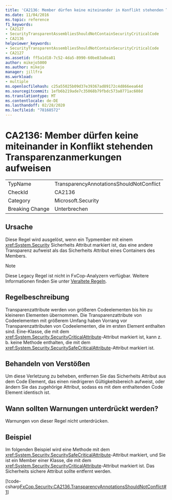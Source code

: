 ```yaml
---
title: 'CA2136: Member dürfen keine miteinander in Konflikt stehenden Transparenzanmerkungen aufweisen'
ms.date: 11/04/2016
ms.topic: reference
f1_keywords:
- CA2127
- SecurityTransparentAssembliesShouldNotContainSecurityCriticalCode
- CA2136
helpviewer_keywords:
- SecurityTransparentAssembliesShouldNotContainSecurityCriticalCode
- CA2127
ms.assetid: ff5a1d18-7c52-4da5-8990-60be83a8ea81
author: mikejo5000
ms.author: mikejo
manager: jillfra
ms.workload:
- multiple
ms.openlocfilehash: c25a55025b09d37e39367ad89172c4d866eea64d
ms.sourcegitcommit: 1efb6b219ade7c35068b79fbdc573a8771ac608d
ms.translationtype: MT
ms.contentlocale: de-DE
ms.lasthandoff: 02/28/2020
ms.locfileid: "78168572"
---
```

# <a name="ca2136-members-should-not-have-conflicting-transparency-annotations"></a>CA2136: Member dürfen keine miteinander in Konflikt stehenden Transparenzanmerkungen aufweisen

|||
|-|-|
|TypName|TransparencyAnnotationsShouldNotConflict|
|CheckId|CA2136|
|Category|Microsoft.Security|
|Breaking Change|Unterbrechen|

## <a name="cause"></a>Ursache
Diese Regel wird ausgelöst, wenn ein Typmember mit einem <xref:System.Security> Sicherheits Attribut markiert ist, das eine andere Transparenz aufweist als das Sicherheits Attribut eines Containers des Members.

> [!NOTE]
> Diese Legacy Regel ist nicht in FxCop-Analyzern verfügbar. Weitere Informationen finden Sie unter [Veraltete Regeln](fxcop-rule-port-status.md#deprecated-rules).

## <a name="rule-description"></a>Regelbeschreibung
Transparenzattribute werden von größeren Codeelementen bis hin zu kleineren Elementen übernommen. Die Transparenzattribute von Codeelementen mit größerem Umfang haben Vorrang vor Transparenzattributen von Codeelementen, die im ersten Element enthalten sind. Eine-Klasse, die mit dem <xref:System.Security.SecurityCriticalAttribute>-Attribut markiert ist, kann z. b. keine Methode enthalten, die mit dem <xref:System.Security.SecuritySafeCriticalAttribute>-Attribut markiert ist.

## <a name="how-to-fix-violations"></a>Behandeln von Verstößen
Um diese Verletzung zu beheben, entfernen Sie das Sicherheits Attribut aus dem Code Element, das einen niedrigeren Gültigkeitsbereich aufweist, oder ändern Sie das zugehörige Attribut, sodass es mit dem enthaltenden Code Element identisch ist.

## <a name="when-to-suppress-warnings"></a>Wann sollten Warnungen unterdrückt werden?
Warnungen von dieser Regel nicht unterdrücken.

## <a name="example"></a>Beispiel
Im folgenden Beispiel wird eine Methode mit dem <xref:System.Security.SecuritySafeCriticalAttribute>-Attribut markiert, und Sie ist ein Member einer Klasse, die mit dem <xref:System.Security.SecurityCriticalAttribute>-Attribut markiert ist. Das Sicherheits sichere Attribut sollte entfernt werden.

[!code-csharp[FxCop.Security.CA2136.TransparencyAnnotationsShouldNotConflict#1](../code-quality/codesnippet/CSharp/ca2136-members-should-not-have-conflicting-transparency-annotations_1.cs)]

